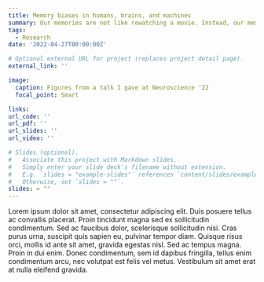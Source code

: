 ```yaml
---
title: Memory biases in humans, brains, and machines
summary: Our memories are not like rewatching a movie. Instead, our memories are prone to biases and distortions, such as misremembering stereotypes.. In this project (my dissertation work), we are examining how different kinds of memories are more-or-less susceptible to these biases. We find convergent evidence in both human memory representations and in a brain-inspired neural network. We are now looking at people's brain activity to see if we can predict these memory biases.
tags:
  - Research
date: '2022-04-27T00:00:00Z'

# Optional external URL for project (replaces project detail page).
external_link: ''

image:
  caption: Figures from a talk I gave at Neuroscience '22
  focal_point: Smart

links:
url_code: ''
url_pdf: ''
url_slides: ''
url_video: ''

# Slides (optional).
#   Associate this project with Markdown slides.
#   Simply enter your slide deck's filename without extension.
#   E.g. `slides = "example-slides"` references `content/slides/example-slides.md`.
#   Otherwise, set `slides = ""`.
slides: = ""
---
```


Lorem ipsum dolor sit amet, consectetur adipiscing elit. Duis posuere tellus ac convallis placerat. Proin tincidunt magna sed ex sollicitudin condimentum. Sed ac faucibus dolor, scelerisque sollicitudin nisi. Cras purus urna, suscipit quis sapien eu, pulvinar tempor diam. Quisque risus orci, mollis id ante sit amet, gravida egestas nisl. Sed ac tempus magna. Proin in dui enim. Donec condimentum, sem id dapibus fringilla, tellus enim condimentum arcu, nec volutpat est felis vel metus. Vestibulum sit amet erat at nulla eleifend gravida.
